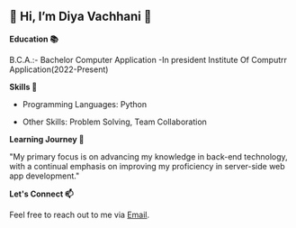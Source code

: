 **<h2>👋 Hi, I’m Diya Vachhani 👋**</h2>

**Education 📚**

B.C.A.:- Bachelor Computer Application
-In president Institute Of Computrr Application(2022-Present)

**Skills 🚀**

 - Programming Languages: Python

- Other Skills: Problem Solving, Team Collaboration
  
**Learning Journey 🌱**

"My primary focus is on advancing my knowledge in back-end technology, with a continual emphasis on improving my proficiency in server-side web app development."

**Let's Connect 📫**

Feel free to reach out to me via [Email](mailto:diyavachhani53@gmail.com).
